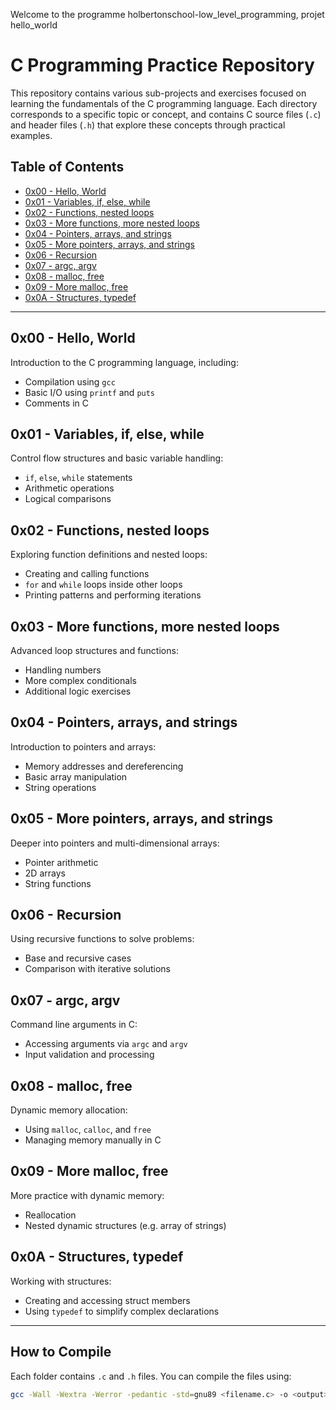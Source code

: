 Welcome to the programme holbertonschool-low_level_programming, projet hello_world

# C Programming Practice Repository

This repository contains various sub-projects and exercises focused on learning the fundamentals of the C programming language. Each directory corresponds to a specific topic or concept, and contains C source files (`.c`) and header files (`.h`) that explore these concepts through practical examples.

## Table of Contents

- [0x00 - Hello, World](#0x00---hello-world)
- [0x01 - Variables, if, else, while](#0x01---variables-if-else-while)
- [0x02 - Functions, nested loops](#0x02---functions-nested-loops)
- [0x03 - More functions, more nested loops](#0x03---more-functions-more-nested-loops)
- [0x04 - Pointers, arrays, and strings](#0x04---pointers-arrays-and-strings)
- [0x05 - More pointers, arrays, and strings](#0x05---more-pointers-arrays-and-strings)
- [0x06 - Recursion](#0x06---recursion)
- [0x07 - argc, argv](#0x07---argc-argv)
- [0x08 - malloc, free](#0x08---malloc-free)
- [0x09 - More malloc, free](#0x09---more-malloc-free)
- [0x0A - Structures, typedef](#0x0a---structures-typedef)

---

## 0x00 - Hello, World

Introduction to the C programming language, including:
- Compilation using `gcc`
- Basic I/O using `printf` and `puts`
- Comments in C

## 0x01 - Variables, if, else, while

Control flow structures and basic variable handling:
- `if`, `else`, `while` statements
- Arithmetic operations
- Logical comparisons

## 0x02 - Functions, nested loops

Exploring function definitions and nested loops:
- Creating and calling functions
- `for` and `while` loops inside other loops
- Printing patterns and performing iterations

## 0x03 - More functions, more nested loops

Advanced loop structures and functions:
- Handling numbers
- More complex conditionals
- Additional logic exercises

## 0x04 - Pointers, arrays, and strings

Introduction to pointers and arrays:
- Memory addresses and dereferencing
- Basic array manipulation
- String operations

## 0x05 - More pointers, arrays, and strings

Deeper into pointers and multi-dimensional arrays:
- Pointer arithmetic
- 2D arrays
- String functions

## 0x06 - Recursion

Using recursive functions to solve problems:
- Base and recursive cases
- Comparison with iterative solutions

## 0x07 - argc, argv

Command line arguments in C:
- Accessing arguments via `argc` and `argv`
- Input validation and processing

## 0x08 - malloc, free

Dynamic memory allocation:
- Using `malloc`, `calloc`, and `free`
- Managing memory manually in C

## 0x09 - More malloc, free

More practice with dynamic memory:
- Reallocation
- Nested dynamic structures (e.g. array of strings)

## 0x0A - Structures, typedef

Working with structures:
- Creating and accessing struct members
- Using `typedef` to simplify complex declarations

---

## How to Compile

Each folder contains `.c` and `.h` files. You can compile the files using:

```bash
gcc -Wall -Wextra -Werror -pedantic -std=gnu89 <filename.c> -o <output>
